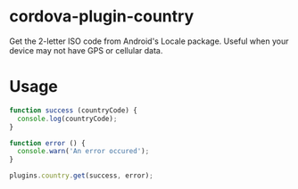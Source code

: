 cordova-plugin-country
===================

Get the 2-letter ISO code from Android's Locale package. Useful when your device may not have GPS or cellular data.

# Usage #

```javascript
function success (countryCode) {
  console.log(countryCode);
}

function error () {
  console.warn('An error occured');
}

plugins.country.get(success, error);
```
